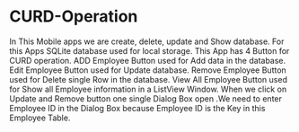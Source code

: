 # CURD-Operation
In This Mobile apps we are create, delete, update and Show database. For this Apps SQLite database used for local storage. This App has 4 Button for CURD operation. ADD Employee Button used for Add data in the database. Edit Employee Button used for Update database. Remove Employee Button used for Delete single Row in the database. View All Employee Button used for Show all Employee information in a ListView Window. When we click on Update and Remove button one single Dialog Box open .We need to enter Employee ID in the Dialog Box because Employee ID is the Key in this Employee Table.

